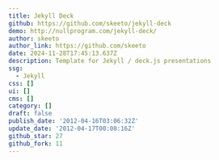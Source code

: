```yaml
---
title: Jekyll Deck
github: https://github.com/skeeto/jekyll-deck
demo: http://nullprogram.com/jekyll-deck/
author: skeeto
author_link: https://github.com/skeeto
date: 2024-11-28T17:45:13.637Z
description: Template for Jekyll / deck.js presentations
ssg:
  - Jekyll
css: []
ui: []
cms: []
category: []
draft: false
publish_date: '2012-04-16T03:06:32Z'
update_date: '2012-04-17T00:08:16Z'
github_star: 27
github_fork: 11
---
```


